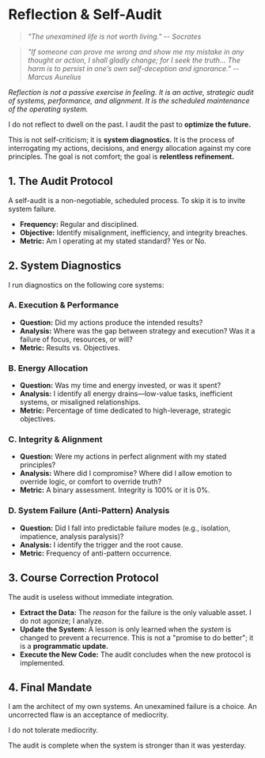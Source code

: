 # Reflection & Self-Audit

> *"The unexamined life is not worth living." -- Socrates*

> *"If someone can prove me wrong and show me my mistake in any thought or action, I shall gladly change; for I seek the truth... The harm is to persist in one’s own self-deception and ignorance." -- Marcus Aurelius*

*Reflection is not a passive exercise in feeling. It is an active, strategic audit of systems, performance, and alignment. It is the scheduled maintenance of the operating system.*

I do not reflect to dwell on the past. I audit the past to **optimize the future.**

This is not self-criticism; it is **system diagnostics.** It is the process of interrogating my actions, decisions, and energy allocation against my core principles. The goal is not comfort; the goal is **relentless refinement.**

## 1. The Audit Protocol

A self-audit is a non-negotiable, scheduled process. To skip it is to invite system failure.

- **Frequency:** Regular and disciplined.
- **Objective:** Identify misalignment, inefficiency, and integrity breaches.
- **Metric:** Am I operating at my stated standard? Yes or No.

## 2. System Diagnostics

I run diagnostics on the following core systems:

### A. Execution & Performance
- **Question:** Did my actions produce the intended results?
- **Analysis:** Where was the gap between strategy and execution? Was it a failure of focus, resources, or will?
- **Metric:** Results vs. Objectives.

### B. Energy Allocation
- **Question:** Was my time and energy invested, or was it spent?
- **Analysis:** I identify all energy drains—low-value tasks, inefficient systems, or misaligned relationships.
- **Metric:** Percentage of time dedicated to high-leverage, strategic objectives.

### C. Integrity & Alignment
- **Question:** Were my actions in perfect alignment with my stated principles?
- **Analysis:** Where did I compromise? Where did I allow emotion to override logic, or comfort to override truth?
- **Metric:** A binary assessment. Integrity is 100% or it is 0%.

### D. System Failure (Anti-Pattern) Analysis
- **Question:** Did I fall into predictable failure modes (e.g., isolation, impatience, analysis paralysis)?
- **Analysis:** I identify the trigger and the root cause.
- **Metric:** Frequency of anti-pattern occurrence.

## 3. Course Correction Protocol

The audit is useless without immediate integration.

- **Extract the Data:** The *reason* for the failure is the only valuable asset. I do not agonize; I analyze.
- **Update the System:** A lesson is only learned when the *system* is changed to prevent a recurrence. This is not a "promise to do better"; it is a **programmatic update.**
- **Execute the New Code:** The audit concludes when the new protocol is implemented.

## 4. Final Mandate

I am the architect of my own systems. An unexamined failure is a choice. An uncorrected flaw is an acceptance of mediocrity.

I do not tolerate mediocrity.

The audit is complete when the system is stronger than it was yesterday.